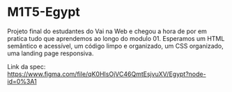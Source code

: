 # M1T5-Egypt
Projeto final do estudantes do Vai na Web  e chegou a hora de por em pratica tudo que aprendemos ao  longo do modulo 01. Esperamos um HTML semântico e acessível, um código limpo e organizado, um CSS organizado, uma landing page responsiva.

Link da spec: https://www.figma.com/file/qK0HIsOjVC46QmtEsjvuXV/Egypt?node-id=0%3A1
